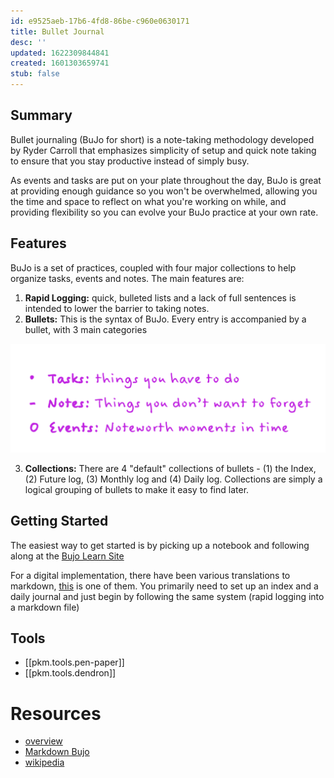 ```yaml
---
id: e9525aeb-17b6-4fd8-86be-c960e0630171
title: Bullet Journal
desc: ''
updated: 1622309844841
created: 1601303659741
stub: false
---
```

## Summary

Bullet journaling (BuJo for short) is a note-taking methodology developed by Ryder Carroll that emphasizes simplicity of setup and quick note taking to ensure that you stay productive instead of simply busy.

As events and tasks are put on your plate throughout the day, BuJo is great at providing enough guidance so you won't be overwhelmed, allowing you the time and space to reflect on what you're working on while, and providing flexibility so you can evolve your BuJo practice at your own rate.

## Features

BuJo is a set of practices, coupled with four major collections to help organize tasks, events and notes. The main features are:

1. **Rapid Logging:** quick, bulleted lists and a lack of full sentences is intended to lower the barrier to taking notes.
2. **Bullets:** This is the syntax of BuJo. Every entry is accompanied by a bullet, with 3 main categories

![](/assets/images/2021-05-29-22-56-54.png)

3. **Collections:** There are 4 "default" collections of bullets - (1) the Index, (2) Future log, (3) Monthly log and (4) Daily log.
   Collections are simply a logical grouping of bullets to make it easy to find later.

## Getting Started

The easiest way to get started is by picking up a notebook and following along at the [Bujo Learn Site](https://bulletjournal.com/pages/learn)

For a digital implementation, there have been various translations to markdown, [this](https://tomhazledine.com/bullet-journal-revisited/) is one of them. You primarily need to set up an index and a daily journal and just begin by following the same system (rapid logging into a markdown file)

## Tools

- [[pkm.tools.pen-paper]]
- [[pkm.tools.dendron]]

# Resources

- [overview](https://bulletjournal.com/pages/learn)
- [Markdown Bujo](https://tomhazledine.com/bullet-journal-revisited/)
- [wikipedia](https://en.wikipedia.org/wiki/Bullet_journal)

